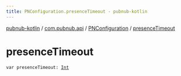 ```yaml
---
title: PNConfiguration.presenceTimeout - pubnub-kotlin
---
```


[pubnub-kotlin](../../index.html) / [com.pubnub.api](../index.html) / [PNConfiguration](index.html) / [presenceTimeout](./presence-timeout.html)

# presenceTimeout

`var presenceTimeout: `[`Int`](https://kotlinlang.org/api/latest/jvm/stdlib/kotlin/-int/index.html)